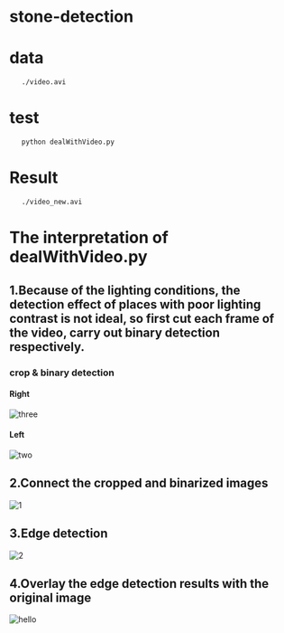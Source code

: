 # stone-detection
# data
       ./video.avi
# test
       python dealWithVideo.py
# Result
       ./video_new.avi
# The interpretation of dealWithVideo.py 
## 1.Because of the lighting conditions, the detection effect of places with poor lighting contrast is not ideal, so first cut each frame of the video, carry out binary detection respectively.
### crop & binary detection

#### Right
![three](https://user-images.githubusercontent.com/78291941/131469538-37c4d250-1fff-4f2b-975b-a3bbfc5bcdb5.jpg) 
#### Left
![two](https://user-images.githubusercontent.com/78291941/131470718-c1188ec1-d71f-462c-9fc0-53179daf4974.jpg)
## 2.Connect the cropped and binarized images
![1](https://user-images.githubusercontent.com/78291941/131470780-20fd266f-0524-4f21-b722-29bd87f86560.jpg)
## 3.Edge detection
![2](https://user-images.githubusercontent.com/78291941/131471634-9937d7a5-4edf-4a71-9f17-a3504539afbc.jpg)
## 4.Overlay the edge detection results with the original image
![hello](https://user-images.githubusercontent.com/78291941/131472003-ad088807-c62f-44c4-b58a-bf979a4e76cc.jpg)
